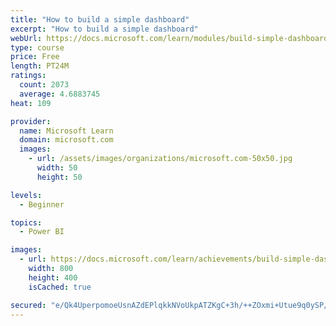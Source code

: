 ```yaml
---
title: "How to build a simple dashboard"
excerpt: "How to build a simple dashboard"
webUrl: https://docs.microsoft.com/learn/modules/build-simple-dashboard/
type: course
price: Free
length: PT24M
ratings:
  count: 2073
  average: 4.6883745
heat: 109

provider:
  name: Microsoft Learn
  domain: microsoft.com
  images:
    - url: /assets/images/organizations/microsoft.com-50x50.jpg
      width: 50
      height: 50

levels:
  - Beginner

topics:
  - Power BI

images:
  - url: https://docs.microsoft.com/learn/achievements/build-simple-dashboard-social.png
    width: 800
    height: 400
    isCached: true

secured: "e/Qk4UperpomoeUsnAZdEPlqkkNVoUkpATZKgC+3h/++ZOxmi+Utue9q0ySP/kmkG7vWSsXWW/CmQJfsrR9FY9zfJqO34+HIQCOR6+tctYYr7YIa+ELE76q771RXk1Ogmtqs5cP+Zyua0vq8uix1CehopymRCuI48gRj+IZHKGxvkiIg1x38yxfv+LU8/5StV+3fvUCDHp7BuN1I0+Wtcq6xdipbjh08lyJa4iKNbplloVsV2qwXpFcpu8OOIGhX5BD9TO8LrZn4SHbrv6jTqp1EDh4ggmI8cWdFjt0A/t+d3IUSN0IQCU13SOxsROhlWO7C/0DYDHmJFfUKoMhSn4a6DIvXkKGws7AqTp+XhQ9agXs4htbpeUsjNK0c3eLAlm5yvdVEdLtmMXz0Gdz8NA==;MyGXP5r0So8hCKoCu8agWw=="
---
```



